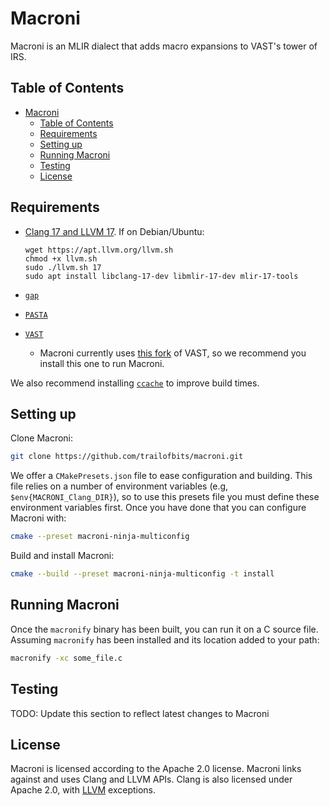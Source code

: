 # Macroni

Macroni is an MLIR dialect that adds macro expansions to VAST's tower of IRS.

## Table of Contents

- [Macroni](#macroni)
  - [Table of Contents](#table-of-contents)
  - [Requirements](#requirements)
  - [Setting up](#setting-up)
  - [Running Macroni](#running-macroni)
  - [Testing](#testing)
  - [License](#license)

## Requirements

- [Clang 17 and LLVM 17](https://apt.llvm.org/). If on Debian/Ubuntu:

  ```
  wget https://apt.llvm.org/llvm.sh
  chmod +x llvm.sh
  sudo ./llvm.sh 17
  sudo apt install libclang-17-dev libmlir-17-dev mlir-17-tools
  ```

- [`gap`](https://github.com/lifting-bits/gap)
- [`PASTA`](https://github.com/trailofbits/pasta/)
- [`VAST`](https://github.com/trailofbits/vast)
  - Macroni currently uses [this
    fork](https://github.com/trailofbits/vast/tree/mx_codegen) of VAST, so we
    recommend you install this one to run Macroni.

We also recommend installing [`ccache`](https://ccache.dev/) to improve build times.

## Setting up

Clone Macroni:

```bash
git clone https://github.com/trailofbits/macroni.git
```

We offer a `CMakePresets.json` file to ease configuration and building. This
file relies on a number of environment variables (e.g,
`$env{MACRONI_Clang_DIR}`), so to use this presets file you must define these
environment variables first. Once you have done that you can configure Macroni
with:

```bash
cmake --preset macroni-ninja-multiconfig
```

Build and install Macroni:

```bash
cmake --build --preset macroni-ninja-multiconfig -t install
```

## Running Macroni

Once the `macronify` binary has been built, you can run it on a C source file.
Assuming `macronify` has been installed and its location added to your path:

```bash
macronify -xc some_file.c
```

## Testing

TODO: Update this section to reflect latest changes to Macroni

## License

Macroni is licensed according to the Apache 2.0 license. Macroni links against
and uses Clang and LLVM APIs. Clang is also licensed under Apache 2.0, with
[LLVM](https://github.com/llvm/llvm-project/blob/main/clang/LICENSE.TXT)
exceptions.
